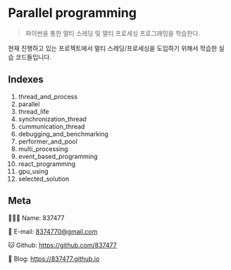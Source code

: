 # Parallel programming
> 파이썬을 통한 멀티 스레딩 및 멀티 프로세싱 프로그래밍을 학습한다.



현재 진행하고 있는 프로젝트에서 멀티 스레딩/프로세싱을 도입하기 위해서 학습한 실습 코드들입니다.



## Indexes

1. thread_and_process
2. parallel
3. thread_life
4. synchronization_thread
5. cummunication_thread
6. debugging_and_benchmarking
7. performer_and_pool
8. multi_processing
9. event_based_programming
10. react_programming
11. gpu_using
12. selected_solution



## Meta

🙋🏻‍♂️ Name: 837477

📧 E-mail: 8374770@gmail.com

🐱 Github: https://github.com/837477

📔 Blog: https://837477.github.io

